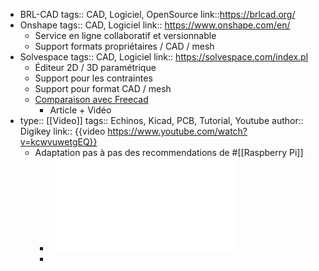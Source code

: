 - BRL-CAD
  tags:: CAD, Logiciel, OpenSource
  link::https://brlcad.org/
- Onshape
  tags:: CAD, Logiciel
  link:: https://www.onshape.com/en/
	- Service en ligne collaboratif et versionnable
	- Support formats propriétaires / CAD / mesh
- Solvespace
  tags:: CAD, Logiciel
  link:: https://solvespace.com/index.pl
	- Éditeur 2D / 3D paramétrique
	- Support pour les contraintes
	- Support pour format CAD / mesh
	- [Comparaison avec Freecad](https://hackaday.com/2020/07/16/freecad-vs-solvespace/)
		- Article + Vidéo
- type:: [[Video]]
  tags:: Echinos, Kicad, PCB, Tutorial, Youtube
  author:: Digikey
  link:: {{video https://www.youtube.com/watch?v=kcwvuwetgEQ}}
	- Adaptation pas à pas des recommendations de #[[Raspberry Pi]]
		- ![Hardware-design-with-rp2040.pdf](../assets/Hardware-design-with-rp2040_1686257740345_0.pdf)
		-